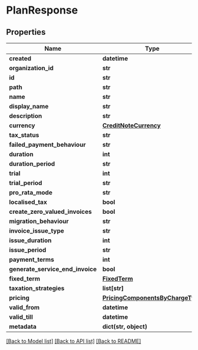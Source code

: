 # PlanResponse

## Properties
Name | Type | Description | Notes
------------ | ------------- | ------------- | -------------
**created** | **datetime** |  | [optional] 
**organization_id** | **str** |  | [optional] 
**id** | **str** |  | [optional] 
**path** | **str** |  | [optional] 
**name** | **str** |  | [optional] 
**display_name** | **str** |  | [optional] 
**description** | **str** |  | [optional] 
**currency** | [**CreditNoteCurrency**](CreditNoteCurrency.md) |  | [optional] 
**tax_status** | **str** |  | [optional] 
**failed_payment_behaviour** | **str** |  | [optional] 
**duration** | **int** |  | [optional] 
**duration_period** | **str** |  | [optional] 
**trial** | **int** |  | [optional] 
**trial_period** | **str** |  | [optional] 
**pro_rata_mode** | **str** |  | [optional] 
**localised_tax** | **bool** |  | [optional] 
**create_zero_valued_invoices** | **bool** |  | [optional] 
**migration_behaviour** | **str** |  | [optional] 
**invoice_issue_type** | **str** |  | [optional] 
**issue_duration** | **int** |  | [optional] 
**issue_period** | **str** |  | [optional] 
**payment_terms** | **int** |  | [optional] 
**generate_service_end_invoice** | **bool** |  | [optional] 
**fixed_term** | [**FixedTerm**](FixedTerm.md) |  | [optional] 
**taxation_strategies** | **list[str]** |  | [optional] 
**pricing** | [**PricingComponentsByChargeType**](PricingComponentsByChargeType.md) |  | [optional] 
**valid_from** | **datetime** |  | [optional] 
**valid_till** | **datetime** |  | [optional] 
**metadata** | **dict(str, object)** |  | [optional] 

[[Back to Model list]](../README.md#documentation-for-models) [[Back to API list]](../README.md#documentation-for-api-endpoints) [[Back to README]](../README.md)


